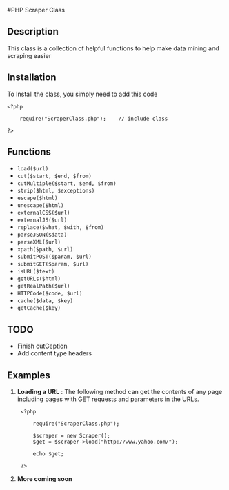 #PHP Scraper Class

## Description

This class is a collection of helpful functions to help make data mining and scraping easier

## Installation

To Install the class, you simply need to add this code

	<?php
	
		require("ScraperClass.php");	// include class
	
	?>

## Functions

* `load($url)`
* `cut($start, $end, $from)`
* `cutMultiple($start, $end, $from)`
* `strip($html, $exceptions)`
* `escape($html)`
* `unescape($html)`
* `externalCSS($url)`
* `externalJS($url)`
* `replace($what, $with, $from)`
* `parseJSON($data)`
* `parseXML($url)`
* `xpath($path, $url)`
* `submitPOST($param, $url)`
* `submitGET($param, $url)`
* `isURL($text)`
* `getURLs($html)`
* `getRealPath($url)`
* `HTTPCode($code, $url)`
* `cache($data, $key)`
* `getCache($key)`


## TODO

* Finish cutCeption
* Add content type headers

## Examples
	
1. **Loading a URL** :
	The following method can get the contents of any page including pages with GET requests and parameters in the URLs.

		<?php
		
			require("ScraperClass.php");
		
			$scraper = new Scraper();
			$get = $scraper->load("http://www.yahoo.com/");
		
			echo $get;
		
		?>

1. **More coming soon**
